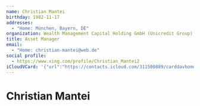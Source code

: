 ```yaml
---
name: Christian Mantei
birthday: 1982-11-17
addresses:
  - "Home: München, Bayern, DE"
organization: Wealth Management Capital Holding GmbH (Unicredit Group)
title: Asset Manager
email:
  - "Home: christian-mantei@web.de"
social profile:
  - https://www.xing.com/profile/Christian_Mantei2
iCloudVCard: '{"url":"https://contacts.icloud.com/311500889/carddavhome/card/ZmJmM2VjYjktYzI4Ny00MTU0LTkyNjEtOTBmNjBkZGY0NWZk.vcf","etag":"\"kmfhf9ne\"","data":"BEGIN:VCARD\r\nVERSION:3.0\r\nFN:\r\nN:Mantei;Christian;;;\r\nUID:fbf3ecb9-c287-4154-9261-90f60ddf45fd\r\nBDAY;VALUE=date:1982-11-17\r\nADR;TYPE=HOME:;;;München;Bayern;;DE;\r\nWP1.X-ABLABEL:Work\r\nWP2.X-ABLABEL:Home\r\nitem0.X-ABLABEL:xing\r\nPRODID:ez-vcard 0.9.13-fc\r\nREV:2025-04-03T22:07:20Z\r\nORG:Wealth Management Capital Holding GmbH (Unicredit Group);\r\nTITLE:Asset Manager\r\nEMAIL;TYPE=HOME:christian-mantei@web.de\r\nPHOTO;VALUE=uri:https://gateway.icloud.com/contacts/311500889/ck/card/1e6c0\r\n 6b375bf6a730b0ec865a7fc6e27\r\nitem0.X-SOCIALPROFILE;X-USER=Christian_Mantei2:https://www.xing.com/profile\r\n /Christian_Mantei2\r\nEND:VCARD"}'
---
```

# Christian Mantei